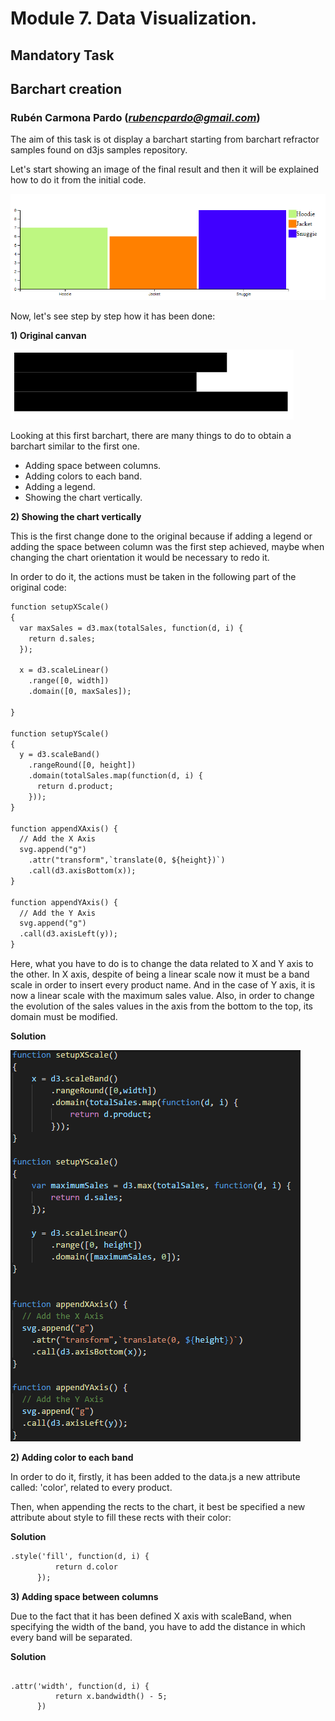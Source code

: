 # Module 7. Data Visualization.
## Mandatory Task
## Barchart creation
### Rubén Carmona Pardo (*rubencpardo@gmail.com*)

The aim of this task is ot display a barchart starting from barchart refractor samples found on d3js samples repository.

Let's start showing an image of the final result and then it will be explained how to do it from the initial code.

![FinalResult](./pictures/FinalResult.PNG "BarChart")

Now, let's see step by step how it has been done:

**1) Original canvan**



![Original](./pictures/original.png "BarChart Original")


Looking at this first barchart, there are many things to do to obtain a barchart similar to the first one.
* Adding space between columns.
* Adding colors to each band.
* Adding a legend.
* Showing the chart vertically.

**2) Showing the chart vertically**

This is the first change done to the original because if adding a legend or adding the space between column was the first step achieved, maybe when changing the chart orientation it would be necessary to redo it.

In order to do it, the actions must be taken in the following part of the original code:

```diff
function setupXScale()
{
  var maxSales = d3.max(totalSales, function(d, i) {
    return d.sales;
  });

  x = d3.scaleLinear()
    .range([0, width])
    .domain([0, maxSales]);

}

function setupYScale()
{
  y = d3.scaleBand()
    .rangeRound([0, height])
    .domain(totalSales.map(function(d, i) {
      return d.product;
    }));
}

function appendXAxis() {
  // Add the X Axis
  svg.append("g")
    .attr("transform",`translate(0, ${height})`)
    .call(d3.axisBottom(x));
}

function appendYAxis() {
  // Add the Y Axis
  svg.append("g")
  .call(d3.axisLeft(y));
}
```

Here, what you have to do is to change the data related to X and Y axis to the other. In X axis, despite of being a linear scale now it must be a band scale in order to insert every product name. And in the case of Y axis, it is now a linear scale with the maximum sales value. Also, in order to change the evolution of the sales values in the axis from the bottom to the top, its domain must be modified. 

**Solution**


![Solution1](./pictures/solution1.PNG "Solution 1")

**2) Adding color to each band**

In order to do it, firstly, it has been added to the data.js a new attribute called: 'color', related to every product.

Then, when appending the rects to the chart, it best be specified a new attribute about style to fill these rects with their color:

**Solution**

```diff
.style('fill', function(d, i) {
          return d.color
      });

```
**3) Adding space between columns**

Due to the fact that it has been defined X axis with scaleBand, when specifying the width of the band, you have to add the distance in which every band will be separated.

**Solution**
```dif

.attr('width', function(d, i) {
          return x.bandwidth() - 5;
      })

```